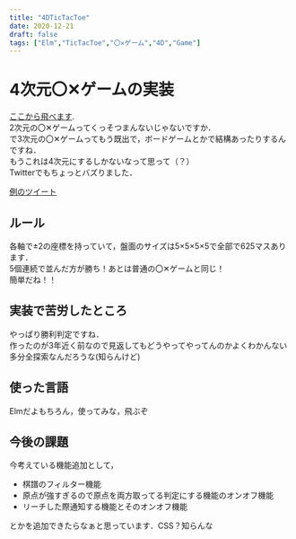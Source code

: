 ```yaml
---
title: "4DTicTacToe"
date: 2020-12-21
draft: false
tags: ["Elm","TicTacToe","〇✕ゲーム","4D","Game"]
---
```


# 4次元〇✕ゲームの実装
[ここから飛べます](https://iorin-elmo.github.io/elm-4DTicTacToe/).  
2次元の〇✕ゲームってくっそつまんないじゃないですか．  
で3次元の〇✕ゲームってもう既出で，ボードゲームとかで結構あったりするんですね．  
もうこれは4次元にするしかないなって思って（？）  
Twitterでもちょっとバズりました．  
<!--more-->
[例のツイート](https://twitter.com/_sotaatos/status/1340888043251662850)

## ルール
各軸で±2の座標を持っていて，盤面のサイズは5×5×5×5で全部で625マスあります．  
5個連続で並んだ方が勝ち！あとは普通の〇✕ゲームと同じ！  
簡単だね！！  
## 実装で苦労したところ
やっぱり勝利判定ですね．  
作ったのが3年近く前なので見返してもどうやってやってんのかよくわかんない  
多分全探索なんだろうな(知らんけど)  
## 使った言語
Elmだよもちろん，使ってみな，飛ぶぞ
## 今後の課題
今考えている機能追加として，
- 棋譜のフィルター機能
- 原点が強すぎるので原点を両方取ってる判定にする機能のオンオフ機能
- リーチした際通知する機能とそのオンオフ機能  

とかを追加できたらなぁと思っています．CSS？知らんな